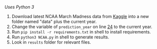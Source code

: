 _Uses Python 3_
1. Download latest NCAA March Madness data from [Kaggle](https://www.kaggle.com/c/march-machine-learning-mania-2017/data) into a new folder named "data" plus the current year.
2. Change the variable of `prediction_year` on line [24](https://github.com/spencerthayer/NCAA-Predictions/blob/master/NCAA.py#L24) to the current year. 
3. Run `pip install -r requirements.txt` in shell to install requirements.
4. Run `python3 NCAA.py` in shell to generate results.
5. Look in `results` folder for relevant files.